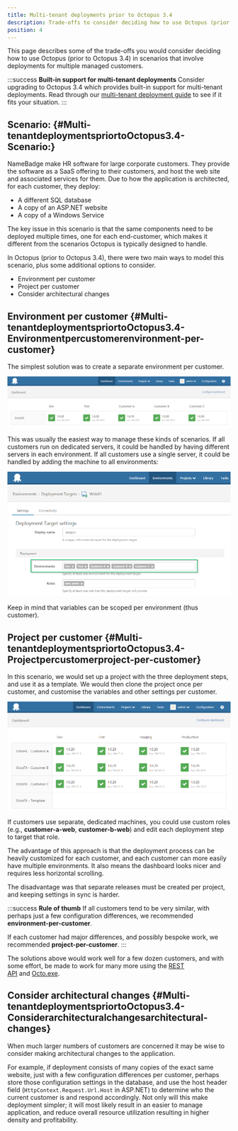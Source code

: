 ```yaml
---
title: Multi-tenant deployments prior to Octopus 3.4
description: Trade-offs to consider deciding how to use Octopus (prior to Octopus 3.4) in scenarios that involve deployments for multiple managed customers.
position: 4
---
```


This page describes some of the trade-offs you would consider deciding how to use Octopus (prior to Octopus 3.4) in scenarios that involve deployments for multiple managed customers.

:::success
**Built-in support for multi-tenant deployments**
Consider upgrading to Octopus 3.4 which provides built-in support for multi-tenant deployments. Read through our [multi-tenant deployment guide](/docs/guides/multi-tenant-deployments/index.md) to see if it fits your situation.
:::

## Scenario: {#Multi-tenantdeploymentspriortoOctopus3.4-Scenario:}

NameBadge make HR software for large corporate customers. They provide the software as a SaaS offering to their customers, and host the web site and associated services for them. Due to how the application is architected, for each customer, they deploy:

- A different SQL database
- A copy of an ASP.NET website
- A copy of a Windows Service

The key issue in this scenario is that the same components need to be deployed multiple times, one for each end-customer, which makes it different from the scenarios Octopus is typically designed to handle.

In Octopus (prior to Octopus 3.4), there were two main ways to model this scenario, plus some additional options to consider.

- Environment per customer
- Project per customer
- Consider architectural changes

## Environment per customer {#Multi-tenantdeploymentspriortoOctopus3.4-Environmentpercustomerenvironment-per-customer}

The simplest solution was to create a separate environment per customer.

![](/docs/images/5669204/5865537.png "width=500")

This was usually the easiest way to manage these kinds of scenarios. If all customers run on dedicated servers, it could be handled by having different servers in each environment. If all customers use a single server, it could be handled by adding the machine to all environments:

![](/docs/images/5669204/5865538.png "width=500")

Keep in mind that variables can be scoped per environment (thus customer).

## Project per customer {#Multi-tenantdeploymentspriortoOctopus3.4-Projectpercustomerproject-per-customer}

In this scenario, we would set up a project with the three deployment steps, and use it as a template. We would then clone the project once per customer, and customise the variables and other settings per customer.

![](/docs/images/5669204/5865539.png "width=500")

If customers use separate, dedicated machines, you could use custom roles (e.g., **customer-a-web**, **customer-b-web**) and edit each deployment step to target that role.

The advantage of this approach is that the deployment process can be heavily customized for each customer, and each customer can more easily have multiple environments. It also means the dashboard looks nicer and requires less horizontal scrolling.

The disadvantage was that separate releases must be created per project, and keeping settings in sync is harder.

:::success
**Rule of thumb**
If all customers tend to be very similar, with perhaps just a few configuration differences, we recommended **environment-per-customer**.

If each customer had major differences, and possibly bespoke work, we recommended **project-per-customer**.
:::

The solutions above would work well for a few dozen customers, and with some effort, be made to work for many more using the [REST API](/docs/api-and-integration/octopus-rest-api.md) and [Octo.exe](/docs/api-and-integration/octo.exe-command-line/index.md).

## Consider architectural changes {#Multi-tenantdeploymentspriortoOctopus3.4-Considerarchitecturalchangesarchitectural-changes}

When much larger numbers of customers are concerned it may be wise to consider making architectural changes to the application.

For example, if deployment consists of many copies of the exact same website, just with a few configuration differences per customer, perhaps store those configuration settings in the database, and use the host header field (`HttpContext.Request.Url.Host` in ASP.NET) to determine who the current customer is and respond accordingly. Not only will this make deployment simpler; it will most likely result in an easier to manage application, and reduce overall resource utilization resulting in higher density and profitability.
